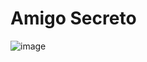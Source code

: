 <h1>Amigo Secreto</h1>


![image](https://github.com/user-attachments/assets/7c36bb96-9ce5-45e8-8abe-9b5fe63dc2bd)
